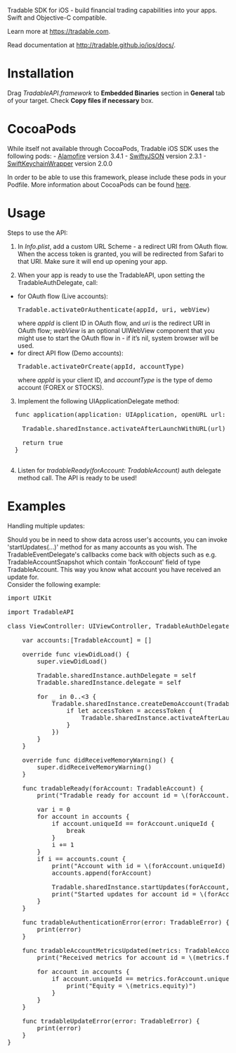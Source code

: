 Tradable SDK for iOS - build financial trading capabilities into your apps.
Swift and Objective-C compatible.

Learn more at https://tradable.com.

Read documentation at http://tradable.github.io/ios/docs/.


<h1>Installation</h1>
Drag <i>TradableAPI.framework</i> to <b>Embedded Binaries</b> section in <b>General</b> tab of your target. Check <b>Copy files if necessary</b> box.


<h1>CocoaPods</h1>
While itself not available through CocoaPods, Tradable iOS SDK uses the following pods:
- <a href=https://github.com/Alamofire/Alamofire>Alamofire</a> version 3.4.1
- <a href=https://github.com/SwiftyJSON/SwiftyJSON>SwiftyJSON</a> version 2.3.1
- <a href=https://github.com/jrendel/SwiftKeychainWrapper>SwiftKeychainWrapper</a> version 2.0.0

In order to be able to use this framework, please include these pods in your Podfile. More information about CocoaPods can be found <a href=https://cocoapods.org/>here</a>.


<h1>Usage</h1>
Steps to use the API:

1.  In <i>Info.plist</i>, add a custom URL Scheme - a redirect URI from OAuth flow. When the access token is granted, you will be redirected from Safari to that URI. Make sure it will end up opening your app.

2.  When your app is ready to use the TradableAPI, upon setting the TradableAuthDelegate, call:
  - for OAuth flow (Live accounts):
    <pre>
    Tradable.activateOrAuthenticate(appId, uri, webView)
    </pre>
    where <i>appId</i> is client ID in OAuth flow, and <i>uri</i> is the redirect URI in OAuth flow; <i>webView</i> is an optional UIWebView component that you might use to start the OAuth flow in - if it’s nil, system browser will be used.
  - for direct API flow (Demo accounts):
    <pre>
    Tradable.activateOrCreate(appId, accountType)
    </pre>
    where <i>appId</i> is your client ID, and <i>accountType</i> is the type of demo account (FOREX or STOCKS).
3.  Implement the following UIApplicationDelegate method:
  <pre>
  func application(application: UIApplication, openURL url: NSURL, sourceApplication: String?, annotation: AnyObject) -> Bool {
        
    Tradable.sharedInstance.activateAfterLaunchWithURL(url)
        
    return true
  }
  </pre>
4. Listen for <i>tradableReady(forAccount: TradableAccount)</i> auth delegate method call. The API is ready to be used!


<h1>Examples</h1>
Handling multiple updates:

Should you be in need to show data across user's accounts, you can invoke 'startUpdates(...)' method for as many accounts as you wish. The TradableEventDelegate's callbacks come back with objects such as e.g. TradableAccountSnapshot which contain 'forAccount' field of type TradableAccount. This way you know what account you have received an update for.
<br />
Consider the following example:

<pre>
import UIKit

import TradableAPI

class ViewController: UIViewController, TradableAuthDelegate, TradableEventsDelegate {

    var accounts:[TradableAccount] = []

    override func viewDidLoad() {
        super.viewDidLoad()
        
        Tradable.sharedInstance.authDelegate = self
        Tradable.sharedInstance.delegate = self

        for _ in 0..<3 {
            Tradable.sharedInstance.createDemoAccount(TradableDemoAPIAuthenticationRequest(appId: 100007, type: TradableDemoAccountType.STOCKS), completion: { (accessToken, error) in
                if let accessToken = accessToken {
                    Tradable.sharedInstance.activateAfterLaunchWithAccessToken(accessToken)
                }
            })
        }
    }

    override func didReceiveMemoryWarning() {
        super.didReceiveMemoryWarning()
    }
    
    func tradableReady(forAccount: TradableAccount) {
        print("Tradable ready for account id = \(forAccount.uniqueId)")
        
        var i = 0
        for account in accounts {
            if account.uniqueId == forAccount.uniqueId {
                break
            }
            i += 1
        }
        if i == accounts.count {
            print("Account with id = \(forAccount.uniqueId) has been added.")
            accounts.append(forAccount)
            
            Tradable.sharedInstance.startUpdates(forAccount, updateType: TradableUpdateType.Full, frequency: TradableUpdateFrequency.ThreeSeconds, symbols: TradableSymbols(symbols: [TradableSymbols.ALL_OPEN_POSITIONS]))
            print("Started updates for account id = \(forAccount.uniqueId).")
        }
    }
    
    func tradableAuthenticationError(error: TradableError) {
        print(error)
    }

    func tradableAccountMetricsUpdated(metrics: TradableAccountMetrics) {
        print("Received metrics for account id = \(metrics.forAccount.uniqueId).")
        
        for account in accounts {
            if account.uniqueId == metrics.forAccount.uniqueId {
                print("Equity = \(metrics.equity)")
            }
        }
    }
    
    func tradableUpdateError(error: TradableError) {
        print(error)
    }
}
</pre>
